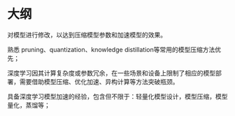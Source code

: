 # 大纲

对模型进行修改，以达到压缩模型参数和加速模型的效果。


熟悉 pruning、quantization、knowledge distillation等常用的模型压缩方法优先；


深度学习因其计算复杂度或参数冗余，在一些场景和设备上限制了相应的模型部署，需要借助模型压缩、优化加速、异构计算等方法突破瓶颈。


具备深度学习模型加速的经验，包含但不限于：轻量化模型设计，模型压缩，模型量化，蒸馏等；

